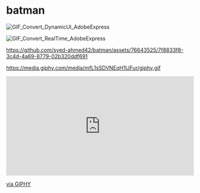 # batman

![GIF_Convert_DynamicUI_AdobeExpress](https://github.com/syed-ahmed42/batman/assets/76643525/d13cdab7-777b-4c1a-87cf-b348a6095734)


![GIF_Convert_RealTime_AdobeExpress](https://github.com/syed-ahmed42/batman/assets/76643525/ad4f7c04-0c32-4d4b-bd0c-c5f3a07b6224)



https://github.com/syed-ahmed42/batman/assets/76643525/7f8833f8-3c4d-4a69-8779-02b320ddf691

https://media.giphy.com/media/mfL1sSDVNEqH1lJFur/giphy.gif

<div style="width:100%;height:0;padding-bottom:53%;position:relative;"><iframe src="https://giphy.com/embed/mfL1sSDVNEqH1lJFur" width="100%" height="100%" style="position:absolute" frameBorder="0" class="giphy-embed" allowFullScreen></iframe></div><p><a href="https://giphy.com/gifs/news-donald-trump-indictment-indicted-mfL1sSDVNEqH1lJFur">via GIPHY</a></p>

